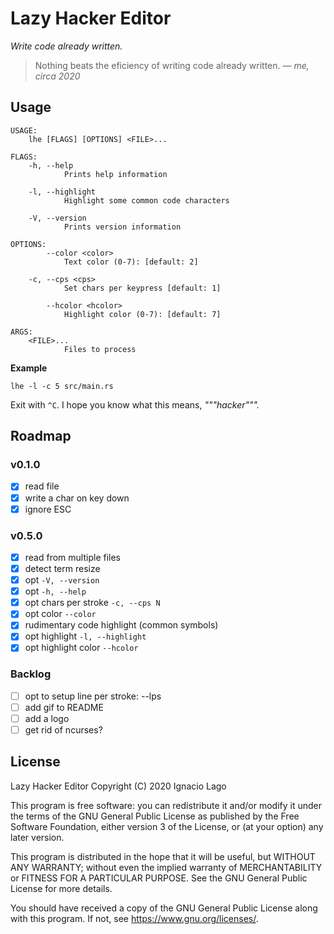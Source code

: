 # Lazy Hacker Editor

_Write code already written._

> Nothing beats the eficiency of writing code already written.
> _— me, circa 2020_

## Usage

```
USAGE:
    lhe [FLAGS] [OPTIONS] <FILE>...

FLAGS:
    -h, --help
            Prints help information

    -l, --highlight
            Highlight some common code characters

    -V, --version
            Prints version information

OPTIONS:
        --color <color>
            Text color (0-7): [default: 2]

    -c, --cps <cps>
            Set chars per keypress [default: 1]

        --hcolor <hcolor>
            Highlight color (0-7): [default: 7]

ARGS:
    <FILE>...
            Files to process
```

**Example**

```
lhe -l -c 5 src/main.rs
```

Exit with `^C`. I hope you know what this means, _"""hacker"""._

## Roadmap

### v0.1.0

- [x] read file
- [x] write a char on key down
- [x] ignore ESC

### v0.5.0

- [x] read from multiple files
- [x] detect term resize
- [x] opt `-V, --version`
- [x] opt `-h, --help`
- [x] opt chars per stroke `-c, --cps N`
- [x] opt color `--color`
- [x] rudimentary code highlight (common symbols)
- [x] opt highlight `-l, --highlight`
- [x] opt highlight color `--hcolor`

### Backlog

- [ ] opt to setup line per stroke: --lps
- [ ] add gif to README
- [ ] add a logo
- [ ] get rid of ncurses?

## License

Lazy Hacker Editor
Copyright (C) 2020 Ignacio Lago

This program is free software: you can redistribute it and/or modify
it under the terms of the GNU General Public License as published by
the Free Software Foundation, either version 3 of the License, or
(at your option) any later version.

This program is distributed in the hope that it will be useful,
but WITHOUT ANY WARRANTY; without even the implied warranty of
MERCHANTABILITY or FITNESS FOR A PARTICULAR PURPOSE. See the
GNU General Public License for more details.

You should have received a copy of the GNU General Public License
along with this program. If not, see <https://www.gnu.org/licenses/>.
